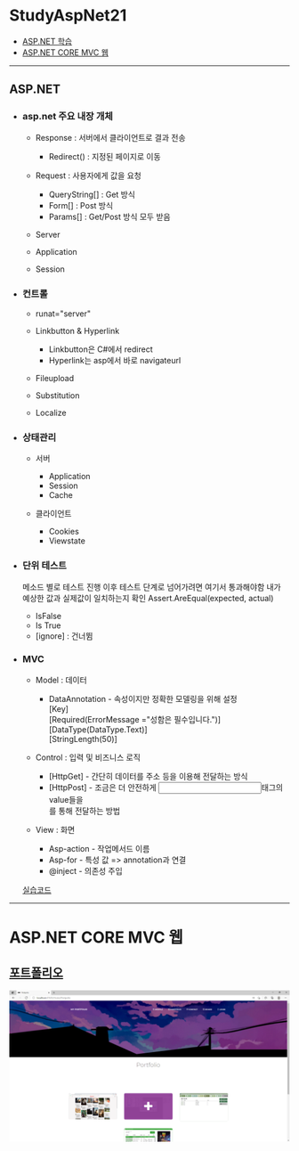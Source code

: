 # StudyAspNet21
- [ASP.NET 학습](#aspnet)
- [ASP.NET CORE MVC 웹](#aspnet-core-mvc-웹)
-------

## ASP.NET

- <h3>asp.net 주요 내장 개체</h3>

    - Response
        : 서버에서 클라이언트로 결과 전송</br>
        - Redirect() : 지정된 페이지로 이동
      
    - Request
        : 사용자에게 값을 요청
        - QueryString[] : Get 방식
        - Form[] : Post 방식
        - Params[] : Get/Post 방식 모두 받음
    - Server
    - Application
    - Session

- <h3>컨트롤</h3>

    - runat="server"

    - Linkbutton & Hyperlink
        - Linkbutton은 C#에서 redirect
        - Hyperlink는 asp에서 바로 navigateurl

    - Fileupload
    - Substitution
    - Localize

- <h3>상태관리</h3>

    - 서버 
        - Application
        - Session
        - Cache
    
    - 클라이언트
        - Cookies
        - Viewstate

- <h3>단위 테스트</h3>
   
   메소드 별로 테스트 진행
    이후 테스트 단계로 넘어가려면 여기서 통과해야함
    내가 예상한 값과 실제값이 일치하는지 확인 Assert.AreEqual(expected, actual)
    
    - IsFalse
    - Is True
    - [ignore] : 건너뜀

- <h3>MVC</h3>
   
   - Model : 데이터
        - DataAnnotation - 속성이지만 정확한 모델링을 위해 설정</br>
            [Key]</br>
            [Required(ErrorMessage ="성함은 필수입니다.")]</br>
            [DataType(DataType.Text)]</br>
            [StringLength(50)]</br>
   
   - Control : 입력 및 비즈니스 로직
        - [HttpGet] - 간단히 데이터를 주소 등을 이용해 전달하는 방식</br>
        - [HttpPost] - 조금은 더 안전하게 <input>태그의 value들을 <form method="post">를 통해 전달하는 방법
   
    - View : 화면
        - Asp-action - 작업메서드 이름
        - Asp-for - 특성 값
            => annotation과 연결
        - @inject - 의존성 주입

    [실습코드](https://github.com/choiyeonseong/StudyAspNet21/tree/main/HelloAspNet)

-----
    
# ASP.NET CORE MVC 웹
## [포트폴리오](https://github.com/choiyeonseong/StudyAspNet21/tree/main/MyPortpolio/PortpolioWeb)

![WebSite](ref_img/portfolio.png)
